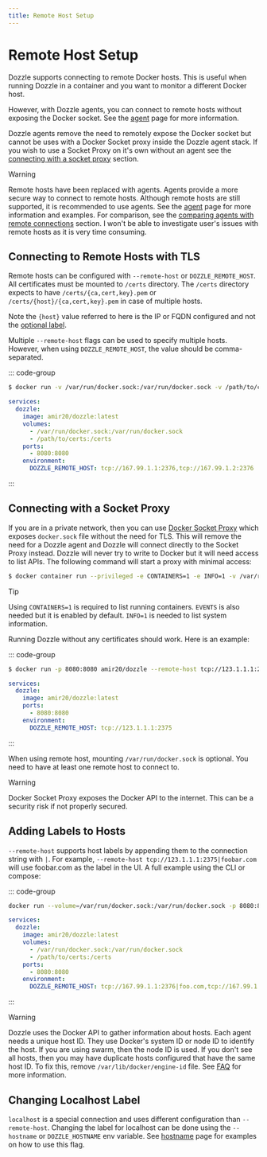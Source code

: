 ```yaml
---
title: Remote Host Setup
---
```


# Remote Host Setup

Dozzle supports connecting to remote Docker hosts. This is useful when running Dozzle in a container and you want to monitor a different Docker host.

However, with Dozzle agents, you can connect to remote hosts without exposing the Docker socket. See the [agent](/guide/agent) page for more information.

Dozzle agents remove the need to remotely expose the Docker socket but cannot be uses with a Docker Socket proxy inside the Dozzle agent stack. If you wish to use a Socket Proxy on it's own without an agent see the [connecting with a socket proxy](#connecting-with-a-socket-proxy) section.

> [!WARNING]
> Remote hosts have been replaced with agents. Agents provide a more secure way to connect to remote hosts. Although remote hosts are still supported, it is recommended to use agents. See the [agent](/guide/agent) page for more information and examples. For comparison, see the [comparing agents with remote connections](/guide/agent#comparing-agents-with-remote-connection) section. I won't be able to investigate user's issues with remote hosts as it is very time consuming.

## Connecting to Remote Hosts with TLS

Remote hosts can be configured with `--remote-host` or `DOZZLE_REMOTE_HOST`. All certificates must be mounted to `/certs` directory. The `/certs` directory expects to have `/certs/{ca,cert,key}.pem` or `/certs/{host}/{ca,cert,key}.pem` in case of multiple hosts.

Note the `{host}` value referred to here is the IP or FQDN configured and not the [optional label](#adding-labels-to-hosts).

Multiple `--remote-host` flags can be used to specify multiple hosts. However, when using `DOZZLE_REMOTE_HOST`, the value should be comma-separated.

::: code-group

```sh [cli]
$ docker run -v /var/run/docker.sock:/var/run/docker.sock -v /path/to/certs:/certs -p 8080:8080 amir20/dozzle --remote-host tcp://167.99.1.1:2376 --remote-host tcp://167.99.1.2:2376
```

```yaml [docker-compose.yml]
services:
  dozzle:
    image: amir20/dozzle:latest
    volumes:
      - /var/run/docker.sock:/var/run/docker.sock
      - /path/to/certs:/certs
    ports:
      - 8080:8080
    environment:
      DOZZLE_REMOTE_HOST: tcp://167.99.1.1:2376,tcp://167.99.1.2:2376
```

:::

## Connecting with a Socket Proxy

If you are in a private network, then you can use [Docker Socket Proxy](https://github.com/Tecnativa/docker-socket-proxy) which exposes `docker.sock` file without the need for TLS. This will remove the need for a Dozzle agent and Dozzle will connect directly to the Socket Proxy instead. Dozzle will never try to write to Docker but it will need access to list APIs. The following command will start a proxy with minimal access:

```sh
$ docker container run --privileged -e CONTAINERS=1 -e INFO=1 -v /var/run/docker.sock:/var/run/docker.sock -p 2375:2375 tecnativa/docker-socket-proxy
```

> [!TIP]
> Using `CONTAINERS=1` is required to list running containers. `EVENTS` is also needed but it is enabled by default. `INFO=1` is needed to list system information.

Running Dozzle without any certificates should work. Here is an example:

::: code-group

```sh [cli]
$ docker run -p 8080:8080 amir20/dozzle --remote-host tcp://123.1.1.1:2375
```

```yaml [docker-compose.yml]
services:
  dozzle:
    image: amir20/dozzle:latest
    ports:
      - 8080:8080
    environment:
      DOZZLE_REMOTE_HOST: tcp://123.1.1.1:2375
```

:::

When using remote host, mounting `/var/run/docker.sock` is optional. You need to have at least one remote host to connect to.

> [!WARNING]
> Docker Socket Proxy exposes the Docker API to the internet. This can be a security risk if not properly secured.

## Adding Labels to Hosts

`--remote-host` supports host labels by appending them to the connection string with `|`. For example, `--remote-host tcp://123.1.1.1:2375|foobar.com` will use foobar.com as the label in the UI. A full example using the CLI or compose:

::: code-group

```sh
docker run --volume=/var/run/docker.sock:/var/run/docker.sock -p 8080:8080 amir20/dozzle --remote-host tcp://123.1.1.1:2375|foobar.com
```

```yaml [docker-compose.yml]
services:
  dozzle:
    image: amir20/dozzle:latest
    volumes:
      - /var/run/docker.sock:/var/run/docker.sock
      - /path/to/certs:/certs
    ports:
      - 8080:8080
    environment:
      DOZZLE_REMOTE_HOST: tcp://167.99.1.1:2376|foo.com,tcp://167.99.1.2:2376|bar.com
```

:::

> [!WARNING]
> Dozzle uses the Docker API to gather information about hosts. Each agent needs a unique host ID. They use Docker's system ID or node ID to identify the host. If you are using swarm, then the node ID is used. If you don't see all hosts, then you may have duplicate hosts configured that have the same host ID. To fix this, remove `/var/lib/docker/engine-id` file. See [FAQ](/guide/faq#i-am-seeing-duplicate-hosts-error-in-the-logs-how-do-i-fix-it) for more information.

## Changing Localhost Label

`localhost` is a special connection and uses different configuration than `--remote-host`. Changing the label for localhost can be done using the `--hostname` or `DOZZLE_HOSTNAME` env variable. See [hostname](/guide/hostname) page for examples on how to use this flag.
